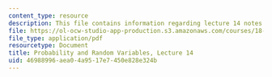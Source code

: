 ```yaml
---
content_type: resource
description: This file contains information regarding lecture 14 notes.
file: https://ol-ocw-studio-app-production.s3.amazonaws.com/courses/18-440-probability-and-random-variables-spring-2014/46988996aea04a9517e7450e828e324b_MIT18_440S14_Lecture14.pdf
file_type: application/pdf
resourcetype: Document
title: Probability and Random Variables, Lecture 14
uid: 46988996-aea0-4a95-17e7-450e828e324b
---
```

